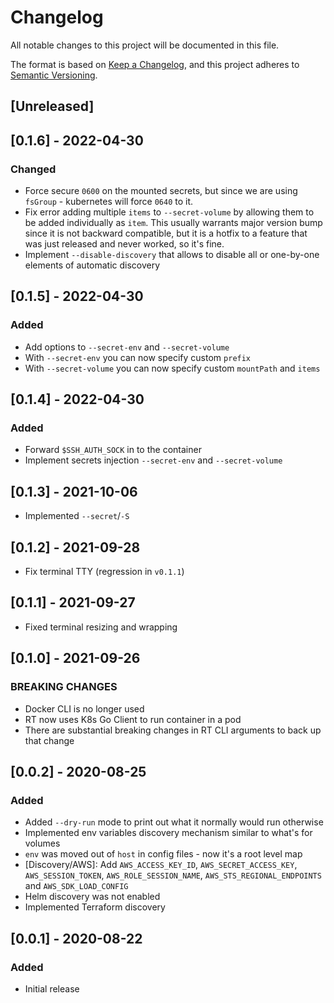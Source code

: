 # Changelog

All notable changes to this project will be documented in this file.

The format is based on [Keep a Changelog](https://keepachangelog.com/en/1.0.0/),
and this project adheres to [Semantic Versioning](https://semver.org/spec/v2.0.0.html).

## [Unreleased]

## [0.1.6] - 2022-04-30

### Changed

- Force secure `0600` on the mounted secrets, but since we are using `fsGroup` - kubernetes will force `0640` to it.
- Fix error adding multiple `items` to `--secret-volume` by allowing them to be added individually as `item`.
  This usually warrants major version bump since it is not backward compatible, but it is a hotfix to a feature that was just released and never worked, so it's fine.
- Implement `--disable-discovery` that allows to disable all or one-by-one elements of automatic discovery

## [0.1.5] - 2022-04-30

### Added

- Add options to `--secret-env` and `--secret-volume`
- With `--secret-env` you can now specify custom `prefix`
- With `--secret-volume` you can now specify custom `mountPath` and `items`

## [0.1.4] - 2022-04-30

### Added

- Forward `$SSH_AUTH_SOCK` in to the container
- Implement secrets injection `--secret-env` and `--secret-volume`

## [0.1.3] - 2021-10-06

- Implemented `--secret`/`-S`

## [0.1.2] - 2021-09-28

- Fix terminal TTY (regression in `v0.1.1`)

## [0.1.1] - 2021-09-27

- Fixed terminal resizing and wrapping

## [0.1.0] - 2021-09-26

### BREAKING CHANGES

- Docker CLI is no longer used
- RT now uses K8s Go Client to run container in a pod
- There are substantial breaking changes in RT CLI arguments to back up that change

## [0.0.2] - 2020-08-25

### Added

- Added `--dry-run` mode to print out what it normally would run otherwise
- Implemented env variables discovery mechanism similar to what's for volumes
- `env` was moved out of `host` in config files - now it's a root level map
- [Discovery/AWS]: Add `AWS_ACCESS_KEY_ID`, `AWS_SECRET_ACCESS_KEY`, `AWS_SESSION_TOKEN`, `AWS_ROLE_SESSION_NAME`, `AWS_STS_REGIONAL_ENDPOINTS` and `AWS_SDK_LOAD_CONFIG`
- Helm discovery was not enabled
- Implemented Terraform discovery

## [0.0.1] - 2020-08-22

### Added

- Initial release
